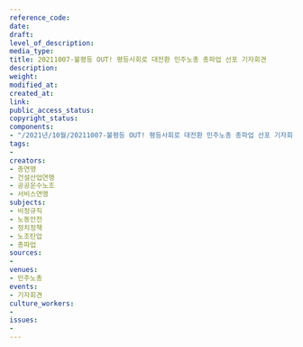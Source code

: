 ```yaml
---
reference_code: 
date: 
draft: 
level_of_description: 
media_type: 
title: 20211007-불평등 OUT! 평등사회로 대전환 민주노총 총파업 선포 기자회견
description: 
weight: 
modified_at: 
created_at: 
link: 
public_access_status: 
copyright_status: 
components:
- "/2021년/10월/20211007-불평등 OUT! 평등사회로 대전환 민주노총 총파업 선포 기자회견/_1D28934.jpg"
tags:
- 
creators:
- 총연맹
- 건설산업연맹
- 공공운수노조
- 서비스연맹
subjects:
- 비정규직
- 노동안전
- 정치정책
- 노조탄압
- 총파업
sources:
- 
venues:
- 민주노총
events:
- 기자회견
culture_workers:
- 
issues:
- 
---
```

